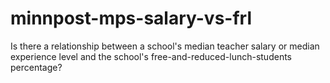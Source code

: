 minnpost-mps-salary-vs-frl
==========================

Is there a relationship between a school's median teacher salary or median experience level and the school's free-and-reduced-lunch-students percentage?
